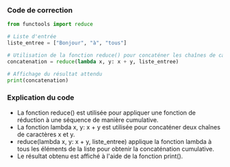 ### Code de correction

```python
from functools import reduce

# Liste d'entrée
liste_entree = ["Bonjour", "à", "tous"]

# Utilisation de la fonction reduce() pour concaténer les chaînes de caractères
concatenation = reduce(lambda x, y: x + y, liste_entree)

# Affichage du résultat attendu
print(concatenation)
```
### Explication du code

- La fonction reduce() est utilisée pour appliquer une fonction de réduction à une séquence de manière cumulative.
- La fonction lambda x, y: x + y est utilisée pour concaténer deux chaînes de caractères x et y.
- reduce(lambda x, y: x + y, liste_entree) applique la fonction lambda à tous les éléments de la liste pour obtenir la concaténation cumulative.
- Le résultat obtenu est affiché à l'aide de la fonction print().